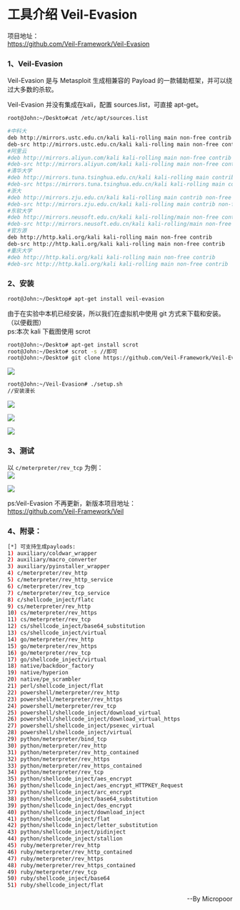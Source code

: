 # 工具介绍 Veil-Evasion

项目地址：  
https://github.com/Veil-Framework/Veil-Evasion

### 1、Veil-Evasion

Veil-Evasion 是与 Metasploit 生成相兼容的 Payload 的一款辅助框架，并可以绕过大多数的杀软。

Veil-Evasion 并没有集成在kali，配置 sources.list，可直接 apt-get。
```bash
root@John:~/Deskto#cat /etc/apt/sources.list

#中科大
deb http://mirrors.ustc.edu.cn/kali kali-rolling main non-free contrib
deb-src http://mirrors.ustc.edu.cn/kali kali-rolling main non-free contrib
#阿里云
#deb http://mirrors.aliyun.com/kali kali-rolling main non-free contrib
#deb-src http://mirrors.aliyun.com/kali kali-rolling main non-free contrib
#清华大学
#deb http://mirrors.tuna.tsinghua.edu.cn/kali kali-rolling main contrib non-free
#deb-src https://mirrors.tuna.tsinghua.edu.cn/kali kali-rolling main contrib non-free
#浙大
#deb http://mirrors.zju.edu.cn/kali kali-rolling main contrib non-free
#deb-src http://mirrors.zju.edu.cn/kali kali-rolling main contrib non-free
#东软大学
#deb http://mirrors.neusoft.edu.cn/kali kali-rolling/main non-free contrib
#deb-src http://mirrors.neusoft.edu.cn/kali kali-rolling/main non-free contrib
#官方源
deb http://http.kali.org/kali kali-rolling main non-free contrib
deb-src http://http.kali.org/kali kali-rolling main non-free contrib
#重庆大学
#deb http://http.kali.org/kali kali-rolling main non-free contrib
#deb-src http://http.kali.org/kali kali-rolling main non-free contrib
```  

### 2、安装

```bash
root@John:~/Desktop# apt-get install veil-evasion
```

由于在实验中本机已经安装，所以我们在虚拟机中使用 git 方式来下载和安装。（以便截图）  
ps:本次 kali 下截图使用 scrot  

```bash
root@John:~/Deskto# apt-get install scrot
root@John:~/Deskto# scrot -s //即可
root@John:~/Deskto# git clone https://github.com/Veil-Framework/Veil-Evasion.git
```  

![](media/9665385060c79f6175e74032ad2e5f5f.jpg)

```bash
root@John:~/Veil-Evasion# ./setup.sh
//安装漫长
```  
![](media/b1a88b6e639e83ba04dcb815f1be3035.jpg)  

![](media/65807c037d2e0d7f6330de1be8bf7801.jpg)  

![](media/a6dd85c8811146b386d748891dc40ee8.jpg)  

### 3、测试  

以 `c/meterpreter/rev_tcp` 为例：  
![](media/6d0b6469b0b5b2cfcee03a1d9544441a.jpg)  

![](media/10b9071c854c0a2eeea642cc6fd4023c.jpg)  

ps:Veil-Evasion 不再更新，新版本项目地址：  
https://github.com/Veil-Framework/Veil

### 4、附录：

```bash
[*] 可支持生成payloads:  
1) auxiliary/coldwar_wrapper  
2) auxiliary/macro_converter  
3) auxiliary/pyinstaller_wrapper  
4) c/meterpreter/rev_http  
5) c/meterpreter/rev_http_service  
6) c/meterpreter/rev_tcp  
7) c/meterpreter/rev_tcp_service  
8) c/shellcode_inject/flatc  
9) cs/meterpreter/rev_http  
10) cs/meterpreter/rev_https  
11) cs/meterpreter/rev_tcp  
12) cs/shellcode_inject/base64_substitution  
13) cs/shellcode_inject/virtual  
14) go/meterpreter/rev_http  
15) go/meterpreter/rev_https  
16) go/meterpreter/rev_tcp  
17) go/shellcode_inject/virtual  
18) native/backdoor_factory  
19) native/hyperion  
20) native/pe_scrambler  
21) perl/shellcode_inject/flat  
22) powershell/meterpreter/rev_http  
23) powershell/meterpreter/rev_https  
24) powershell/meterpreter/rev_tcp  
25) powershell/shellcode_inject/download_virtual  
26) powershell/shellcode_inject/download_virtual_https  
27) powershell/shellcode_inject/psexec_virtual  
28) powershell/shellcode_inject/virtual  
29) python/meterpreter/bind_tcp  
30) python/meterpreter/rev_http  
31) python/meterpreter/rev_http_contained  
32) python/meterpreter/rev_https  
33) python/meterpreter/rev_https_contained  
34) python/meterpreter/rev_tcp  
35) python/shellcode_inject/aes_encrypt  
36) python/shellcode_inject/aes_encrypt_HTTPKEY_Request  
37) python/shellcode_inject/arc_encrypt  
38) python/shellcode_inject/base64_substitution  
39) python/shellcode_inject/des_encrypt  
40) python/shellcode_inject/download_inject  
41) python/shellcode_inject/flat  
42) python/shellcode_inject/letter_substitution  
43) python/shellcode_inject/pidinject  
44) python/shellcode_inject/stallion  
45) ruby/meterpreter/rev_http  
46) ruby/meterpreter/rev_http_contained  
47) ruby/meterpreter/rev_https  
48) ruby/meterpreter/rev_https_contained  
49) ruby/meterpreter/rev_tcp  
50) ruby/shellcode_inject/base64  
51) ruby/shellcode_inject/flat  
```

<p align="right">--By  Micropoor </p>
